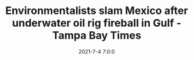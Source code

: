 ---
"title": "Environmentalists slam Mexico after underwater oil rig fireball in Gulf - Tampa Bay Times"
"date": "2021-7-4 7:0:0"
"feed_name": "GOOGLENEWS"
"feed_website": "https://news.google.com/search?q=drilling%2Bincident&hl=en-US&gl=US&ceid=US:en"
"feed_rss": "https://news.google.com/rss/search?q=drilling%2Bincident&hl=en-US&gl=US&ceid=US:en"
"link": "https://www.tampabay.com/news/environment/2021/07/04/environmentalists-slam-mexico-after-oil-rig-fireball-in-gulf/"
"file": "_posts/2021-1-1-07a7adb2a1bbff87e75b70d848bb188cd6483301.md"
"accident": "0"
"drilling": "0"
---